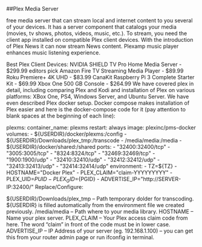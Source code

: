 ##Plex Media Server

 free media server that can stream local and internet content to you several of your devices. It has a server component that catalogs your media (movies, tv shows, photos, videos, music, etc.). To stream, you need the client app installed on compatible Plex client devices. With the introduction of Plex News it can now stream News content. Plexamp music player enhances music listening experience.

Best Plex Client Devices:
NVIDIA SHIELD TV Pro Home Media Server - $299.99 editors pick
Amazon Fire TV Streaming Media Player - $89.99
Roku Premiere+ 4K UHD - $83.99
CanaKit Raspberry Pi 3 Complete Starter Kit - $69.99
Xbox One 500 GB Console - $264.99
We have covered plex in detail, including comparing Plex and Kodi and installation of Plex on various platforms: XBox One, PS4, Windows Server, and Ubuntu Server. We have even described Plex docker setup. Docker compose makes installation of Plex easier and here is the docker-compose code for it (pay attention to blank spaces at the beginning of each line):

  plexms:
    container_name: plexms
    restart: always
    image: plexinc/pms-docker
    volumes:
      - ${USERDIR}/docker/plexms:/config
      - ${USERDIR}/Downloads/plex_tmp:/transcode
      - /media/media:/media
      - ${USERDIR}/docker/shared:/shared
    ports:
      - "32400:32400/tcp"
      - "3005:3005/tcp"
      - "8324:8324/tcp"
      - "32469:32469/tcp"
      - "1900:1900/udp"
      - "32410:32410/udp"
      - "32412:32412/udp"
      - "32413:32413/udp"
      - "32414:32414/udp"
    environment:
      - TZ=${TZ}
      - HOSTNAME="Docker Plex"
      - PLEX_CLAIM="claim-YYYYYYYYY"
      - PLEX_UID=${PUID}
      - PLEX_GID=${PGID}
      - ADVERTISE_IP="http://SERVER-IP:32400/"
Replace/Configure:

${USERDIR}/Downloads/plex_tmp – Path temporary dolder for transcoding. ${USERDIR} is filled automatically from the environment file we created previously.
/media/media – Path where to your media library.
HOSTNAME – Name your plex server.
PLEX_CLAIM – Your Plex access claim code from here. The word “claim” in front of the code must be in lower case.
ADVERTISE_IP – IP Address of your server (eg. 192.168.1.100) – you can get this from your router admin page or run ifconfig in terminal.